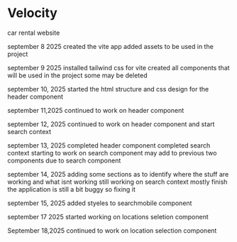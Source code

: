 # Velocity

car rental website

september 8 2025
created the vite app
added assets to be used in the project

september 9 2025
installed tailwind css for vite
created all components that will be used in the project
some may be deleted

september 10, 2025
started the html structure and css design for the header component

september 11,2025
continued to work on header component

september 12, 2025
continued to work on header component and start search context

september 13, 2025
completed header component
completed search context
starting to work on search component
may add to previous two components due to search component

september 14, 2025
adding some sections as to identify where the stuff are working and what isnt working
still working on search context mostly finish the application is still a bit buggy so fixing it

september 15, 2025
added styeles to searchmobile component

september 17 2025
started working on locations seletion component

September 18,2025
continued to work on location selection component